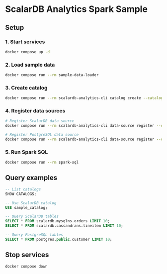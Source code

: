 # ScalarDB Analytics Spark Sample

## Setup

### 1. Start services

```bash
docker compose up -d
```

### 2. Load sample data

```bash
docker compose run --rm sample-data-loader
```

### 3. Create catalog

```bash
docker compose run --rm scalardb-analytics-cli catalog create --catalog sample_catalog
```

### 4. Register data sources

```bash
# Register ScalarDB data source
docker compose run --rm scalardb-analytics-cli data-source register --data-source-json /config/data-sources/scalardb.json

# Register PostgreSQL data source
docker compose run --rm scalardb-analytics-cli data-source register --data-source-json /config/data-sources/postgres.json
```

### 5. Run Spark SQL

```bash
docker compose run --rm spark-sql
```

## Query examples

```sql
-- List catalogs
SHOW CATALOGS;

-- Use ScalarDB catalog
USE sample_catalog;

-- Query ScalarDB tables
SELECT * FROM scalardb.mysqlns.orders LIMIT 10;
SELECT * FROM scalardb.cassandrans.lineitem LIMIT 10;

-- Query PostgreSQL tables
SELECT * FROM postgres.public.customer LIMIT 10;
```

## Stop services

```bash
docker compose down
```
